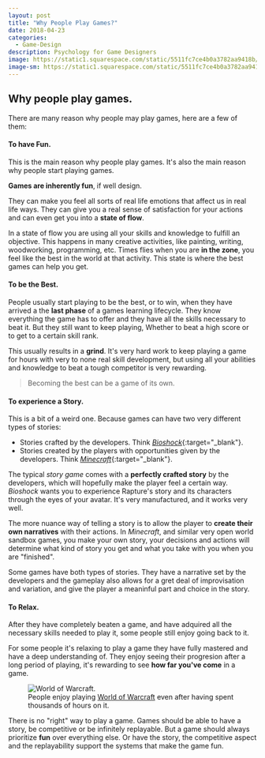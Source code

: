 ```yaml
---
layout: post
title: "Why People Play Games?"
date: 2018-04-23
categories:
  - Game-Design
description: Psychology for Game Designers
image: https://static1.squarespace.com/static/5511fc7ce4b0a3782aa9418b/t/55369463e4b07d491f6be91b/1429640302372/colorful-abstract-3.jpg
image-sm: https://static1.squarespace.com/static/5511fc7ce4b0a3782aa9418b/t/55369463e4b07d491f6be91b/1429640302372/colorful-abstract-3.jpg
---
```


## Why people play games.

There are many reason why people may play games, here are a few of them:

#### To have Fun.

This is the main reason why people play games. It's also the main reason why people start playing games.

**Games are inherently fun**, if well design.

They can make you feel all sorts of real life emotions that affect us in real life ways. They can give you a real sense of satisfaction for your actions and can even get you into a **state of flow**.

In a state of flow you are using all your skills and knowledge to fulfill an objective. This happens in many creative activities, like painting, writing, woodworking, programming, etc. Times flies when you are **in the zone**, you feel like the best in the world at that activity. This state is where the best games can help you get.

#### To be the Best.

People usually start playing to be the best, or to win, when they have arrived a the **last phase** of a games learning lifecycle. They know everything the game has to offer and they have all the skills necessary to beat it. But they still want to keep playing, Whether to beat a high score or to get to a certain skill rank.

This usually results in a **grind**. It's very hard work to keep playing a game for hours with very to none real skill development, but using all your abilities and knowledge to beat a tough competitor is very rewarding.

> Becoming the best can be a game of its own.

#### To experience a Story.

This is a bit of a weird one. Because games can have two very different types of stories:

* Stories crafted by the developers. Think [*Bioshock*](http://store.steampowered.com/app/7670/BioShock/){:target="_blank"}.
* Stories created by the players with opportunities given by the developers. Think [*Minecraft*](https://minecraft.net){:target="_blank"}.

The typical *story game* comes with a **perfectly crafted story** by the developers, which will hopefully make the player feel a certain way. *Bioshock* wants you to experience Rapture's story and its characters through the eyes of your avatar. It's very manufactured, and it works very well.

The more nuance way of telling a story is to allow the player to **create their own narratives** with their actions. In *Minecraft*, and similar very open world sandbox games, you make your own story, your decisions and actions will determine what kind of story you get and what you take with you when you are "finished".

Some games have both types of stories. They have a narrative set by the developers and the gameplay also allows for a gret deal of improvisation and variation, and give the player a meaninful part and choice in the story.

#### To Relax.

After they have completely beaten a game, and have adquired all the necessary skills needed to play it, some people still enjoy going back to it.

For some people it's relaxing to play a game they have fully mastered and have a deep understanding of. They enjoy seeing their progresion after a long period of playing, it's rewarding to see **how far you've come** in a game.

<figure>
  <img src="https://hegemonia.files.wordpress.com/2006/11/wow.jpg" alt="World of Warcraft."/>
  <figcaption>People enjoy playing <a href="https://worldofwarcraft.com" target="_blank">World of Warcraft</a> even after having spent thousands of hours on it.</figcaption>
</figure>

There is no "right" way to play a game. Games should be able to have a story, be competitive or be infinitely replayable. But a game should always prioritize **fun** over everything else. Or have the story, the competitive aspect and the replayability support the systems that make the game fun.
